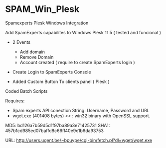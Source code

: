 SPAM_Win_Plesk
==============

Spamexperts Plesk Windows Integration

Add SpamExperts capabilites to WIndows Plesk 11.5 ( tested and funcional )

- 2 Events
   - Add domain
   - Remove Domain
   - Account created ( require to create SpamExperts login )
   
- Create Login to SpamExperts Console

- Added Custom Button To clients panel ( Plesk )

Coded Batch Scripts

Requires:

- Spam experts API conection String: Username, Password and URL
- wget.exe (401408 bytes) << : win32 binary with OpenSSL support.

MD5: bd126a7b59d5d1f97ba89a3e71425731
SHA1: 457b1cd985ed07baffd8c66ff40e9c1b6da93753 

URL: http://users.ugent.be/~bpuype/cgi-bin/fetch.pl?dl=wget/wget.exe
